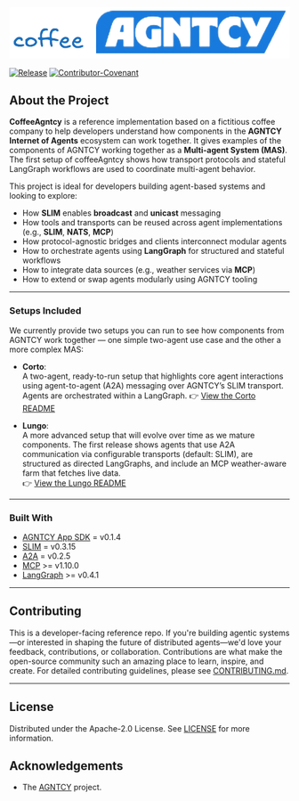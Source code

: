 ![Screenshot](assets/coffee_agntcy.png)

[![Release](https://img.shields.io/github/v/release/agntcy/repo-template?display_name=tag)](CHANGELOG.md)
[![Contributor-Covenant](https://img.shields.io/badge/Contributor%20Covenant-2.1-fbab2c.svg)](CODE_OF_CONDUCT.md)

## About the Project

**CoffeeAgntcy** is a reference implementation based on a fictitious coffee company to help developers understand how components in the **AGNTCY Internet of Agents** ecosystem can work together. It gives examples of the components of AGNTCY working together as a **Multi-agent System (MAS)**. The first setup of coffeeAgntcy shows how transport protocols and stateful LangGraph workflows are used to coordinate multi-agent behavior.

This project is ideal for developers building agent-based systems and looking to explore:

- How **SLIM** enables **broadcast** and **unicast** messaging
- How tools and transports can be reused across agent implementations (e.g., **SLIM**, **NATS**, **MCP**)
- How protocol-agnostic bridges and clients interconnect modular agents
- How to orchestrate agents using **LangGraph** for structured and stateful workflows
- How to integrate data sources (e.g., weather services via **MCP**)
- How to extend or swap agents modularly using AGNTCY tooling

---

### Setups Included

We currently provide two setups you can run to see how components from AGNTCY work together — one simple two-agent use case and the other a more complex MAS:

- **Corto**:  
  A two-agent, ready-to-run setup that highlights core agent interactions using agent-to-agent (A2A) messaging over AGNTCY’s SLIM transport. Agents are orchestrated within a LangGraph.
  👉 [View the Corto README](coffeeAGNTCY/coffee_agents/corto)

- **Lungo**:  
  A more advanced setup that will evolve over time as we mature components. The first release shows agents that use A2A communication via configurable transports (default: SLIM), are structured as directed LangGraphs, and include an MCP weather-aware farm that fetches live data.  
  👉 [View the Lungo README](coffeeAGNTCY/coffee_agents/lungo)

---

### Built With

- [AGNTCY App SDK](https://github.com/agntcy/app-sdk) = v0.1.4
- [SLIM](https://github.com/agntcy/slim) = v0.3.15
- [A2A](https://github.com/a2aproject/a2a-python) = v0.2.5
- [MCP](https://github.com/modelcontextprotocol/python-sdk) >= v1.10.0
- [LangGraph](https://github.com/langchain-ai/langgraph) >= v0.4.1 

---

## Contributing

This is a developer-facing reference repo. If you're building agentic systems—or interested in shaping the future of distributed agents—we'd love your feedback, contributions, or collaboration. Contributions are what make the open-source community such an amazing place to learn, inspire, and create. For detailed contributing guidelines, please see [CONTRIBUTING.md](CONTRIBUTING.md).

---

## License

Distributed under the Apache-2.0 License. See [LICENSE](LICENSE) for more information.

## Acknowledgements

- The [AGNTCY](https://github.com/agntcy) project.
